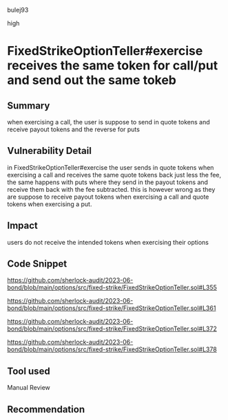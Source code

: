 bulej93

high

# FixedStrikeOptionTeller#exercise receives the same token for call/put and send out the same tokeb

## Summary
when exercising a call, the user is suppose to send in quote tokens and receive payout tokens and the reverse for puts
## Vulnerability Detail
in FixedStrikeOptionTeller#exercise the user sends in quote tokens when exercising a call and receives the same quote tokens back just less the fee, the same happens with puts where they send in the payout tokens and receive them back with the fee subtracted. this is however wrong as they are suppose to receive payout tokens when exercising a call and quote tokens when exercising a put.
## Impact
users do not receive the intended tokens when exercising their options
## Code Snippet
https://github.com/sherlock-audit/2023-06-bond/blob/main/options/src/fixed-strike/FixedStrikeOptionTeller.sol#L355

https://github.com/sherlock-audit/2023-06-bond/blob/main/options/src/fixed-strike/FixedStrikeOptionTeller.sol#L361

https://github.com/sherlock-audit/2023-06-bond/blob/main/options/src/fixed-strike/FixedStrikeOptionTeller.sol#L372

https://github.com/sherlock-audit/2023-06-bond/blob/main/options/src/fixed-strike/FixedStrikeOptionTeller.sol#L378
## Tool used

Manual Review

## Recommendation
